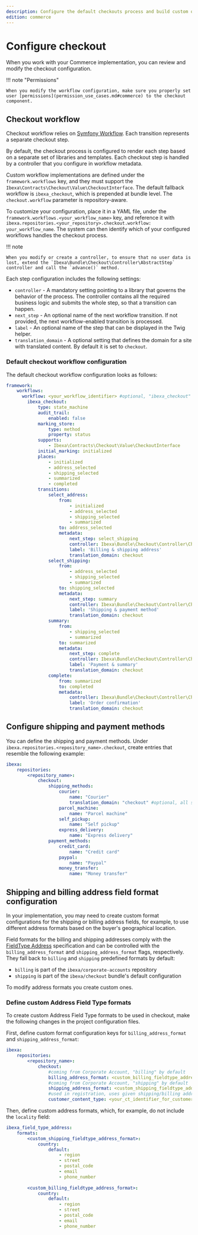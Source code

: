 ```yaml
---
description: Configure the default checkouts process and build custom ones.
edition: commerce
---
```


# Configure checkout

When you work with your Commerce implementation, you can review and modify 
the checkout configuration.

!!! note "Permissions" 

    When you modify the workflow configuration, make sure you properly set user [permissions](permission_use_cases.md#commerce) to the checkout component.

## Checkout workflow

Checkout workflow relies on [Symfony Workflow](http://symfony.com/doc/5.4/components/workflow.html).
Each transition represents a separate checkout step. 

By default, the checkout process is configured to render each step based on a separate 
set of libraries and templates.
Each checkout step is handled by a controller that you configure in workflow metadata.

Custom workflow implementations are defined under the `framework.workflows` key, 
and they must support the `Ibexa\Contracts\Checkout\Value\CheckoutInterface`. 
The default fallback workflow is `ibexa_checkout`, which is prepended at bundle level.
The `checkout.workflow` parameter is repository-aware.

To customize your configuration, place it in a YAML file, under the `framework.workflows.<your_workflow_name>` key, and reference it with `ibexa.repositories.<your_repository>.checkout.workflow: your_workflow_name`. 
The system can then identify which of your configured workflows handles the checkout process.

!!! note 

    When you modify or create a controller, to ensure that no user data is lost, extend the `Ibexa\Bundle\Checkout\Controller\AbstractStep` controller and call the `advance()` method.

Each step configuration includes the following settings:

- `controller` - A mandatory setting pointing to a library that governs the behavior of the process. The controller contains all the required business logic and submits the whole step, so that a transition can happen.
- `next_step` - An optional name of the next workflow transition. If not provided, the next workflow-enabled transition is processed.
- `label` - An optional name of the step that can be displayed in the Twig helper.
- `translation_domain` - A optional setting that defines the domain for a site with translated content. By default it is set to `checkout`.

### Default checkout workflow configuration

The default checkout workflow configuration looks as follows:

``` yaml
framework:
    workflows:
      workflow: <your_workflow_identifier> #optional, "ibexa_checkout" is used by default
        ibexa_checkout:
            type: state_machine
            audit_trail:
                enabled: false
            marking_store:
                type: method
                property: status
            supports:
                - Ibexa\Contracts\Checkout\Value\CheckoutInterface
            initial_marking: initialized
            places:
                - initialized
                - address_selected
                - shipping_selected
                - summarized
                - completed
            transitions:
                select_address:
                    from:
                        - initialized
                        - address_selected
                        - shipping_selected
                        - summarized
                    to: address_selected
                    metadata:
                        next_step: select_shipping
                        controller: Ibexa\Bundle\Checkout\Controller\CheckoutStep\AddressStepController::renderStepView
                        label: 'Billing & shipping address'
                        translation_domain: checkout
                select_shipping:
                    from:
                        - address_selected
                        - shipping_selected
                        - summarized
                    to: shipping_selected
                    metadata:
                        next_step: summary
                        controller: Ibexa\Bundle\Checkout\Controller\CheckoutStep\ShippingStepController::renderStepView
                        label: 'Shipping & payment method'
                        translation_domain: checkout
                summary:
                    from:
                        - shipping_selected
                        - summarized
                    to: summarized
                    metadata:
                        next_step: complete
                        controller: Ibexa\Bundle\Checkout\Controller\CheckoutStep\SummaryStepController::renderStepView
                        label: 'Payment & summary'
                        translation_domain: checkout
                complete:
                    from: summarized
                    to: completed
                    metadata:
                        controller: Ibexa\Bundle\Checkout\Controller\CheckoutStep\CompleteStepController::renderCompleteView
                        label: 'Order confirmation'
                        translation_domain: checkout
```

## Configure shipping and payment methods

You can define the shipping and payment methods.
Under `ibexa.repositories.<repository_name>.checkout`, create entries that resemble 
the following example:

``` yaml 
ibexa:
    repositories:
        <repository_name>:
            checkout:
                shipping_methods:
                    courier:
                        name: "Courier"
                        translation_domain: "checkout" #optional, all shipping/payment methods use this one by default
                    parcel_machine:
                        name: "Parcel machine"
                    self_pickup:
                        name: "Self pickup"
                    express_delivery:
                        name: "Express delivery"
                payment_methods:
                    credit_card:
                        name: "Credit card"
                    paypal:
                        name: "Paypal"
                    money_transfer:
                        name: "Money transfer"
```

## Shipping and billing address field format configuration 

In your implementation, you may need to create custom format configurations 
for the shipping or billing address fields, for example, to use different address 
formats based on the buyer's geographical location.

Field formats for the billing and shipping addresses comply with the [FieldType Address](addressfield.md#formats) specification and can be controlled with the `billing_address_format` and `shipping_address_format` flags, respectively.
They fall back to `billing` and `shipping` predefined formats by default:

- `billing` is part of the `ibexa/corporate-accounts` repository 
- `shipping` is part of the `ibexa/checkout` bundle's default configuration 

To modify address formats you create custom ones.

### Define custom Address Field Type formats 

To create custom Address Field Type formats to be used in checkout, make the following changes in the project configuration files. 

First, define custom format configuration keys for `billing_address_format` and `shipping_address_format`:

``` yaml 
ibexa:
    repositories:
        <repository_name>:
            checkout:
                #coming from Corporate Account, "billing" by default
                billing_address_format: <custom_billing_fieldtype_address_format> 
                #coming from Corporate Account, "shipping" by default 
                shipping_address_format: <custom_shipping_fieldtype_address_format> 
                #used in registration, uses given shipping/billing addresses to pre-populate address forms in select_address checkout step, "customer" by default
                customer_content_type: <your_ct_identifier_for_customer> 
```

Then, define custom address formats, which, for example, do not include the `locality` field:

``` yaml 
ibexa_field_type_address:
    formats:
        <custom_shipping_fieldtype_address_format>:
            country:
                default:
                    - region
                    - street
                    - postal_code
                    - email
                    - phone_number
                    
        <custom_billing_fieldtype_address_format>:
            country:
                default:
                    - region
                    - street
                    - postal_code
                    - email
                    - phone_number
```
